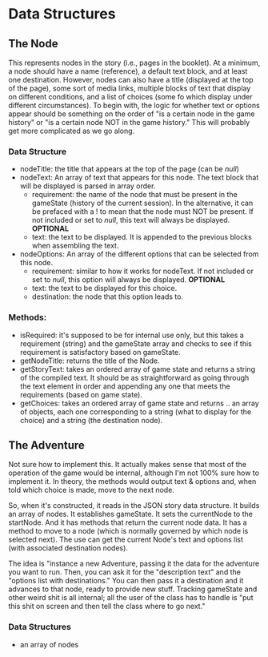 # Data Structures

## The Node
This represents nodes in the story (i.e., pages in the booklet). At a minimum, a node should have a name (reference), a default text block, and at least one destination. However, nodes can also have a title (displayed at the top of the page), some sort of media links, multiple blocks of text that display on different conditions, and a list of choices (some fo which display under different circumstances).
To begin with, the logic for whether text or options appear should be something on the order of "is a certain node in the game history" or "is a certain node NOT in the game history." This will probably get more complicated as we go along.

### Data Structure
* nodeTitle: the title that appears at the top of the page (can be *null*)
* nodeText: An array of text that appears for this node. The text block that will be displayed is parsed in array order.
  * requirement: the name of the node that must be present in the gameState (history of the current session). In the alternative, it can be prefaced with a ! to mean that the node must NOT be present. If not included or set to *null*, this text will always be displayed. **OPTIONAL**
  * text: the text to be displayed. It is appended to the previous blocks when assembling the text.
* nodeOptions: An array of the different options that can be selected from this node.
  * requirement: similar to how it works for nodeText. If not included or set to *null*, this option will always be displayed. **OPTIONAL**
  * text: the text to be displayed for this choice.
  * destination: the node that this option leads to.

### Methods:
* isRequired: it's supposed to be for internal use only, but this takes a requirement (string) and the gameState array and checks to see if this requirement is satisfactory based on gameState.
* getNodeTitle: returns the title of the Node.
* getStoryText: takes an ordered array of game state and returns a string of the compiled text. It should be as straightforward as going through the text element in order and appending any one that meets the requirements (based on game state).
* getChoices: takes an ordered array of game state and returns .. an array of objects, each one corresponding to a string (what to display for the choice) and a string (the destination node).

## The Adventure
Not sure how to implement this. It actually makes sense that most of the operation of the game would be internal, although I'm not 100% sure how to implement it. In theory, the methods would output text & options and, when told which choice is made, move to the next node.

So, when it's constructed, it reads in the JSON story data structure. It builds an array of nodes. It establishes gameState. It sets the currentNode to the startNode. And it has methods that return the current node data. It has a method to move to a node (which is normally governed by which node is selected next). The use can get the current Node's text and options list (with associated destination nodes). 

The idea is "instance a new Adventure, passing it the data for the adventure you want to run. Then, you can ask it for the "description text" and the "options list with destinations." You can then pass it a destination and it advances to that node, ready to provide new stuff. Tracking gameState and other weird shit is all internal; all the user of the class has to handle is "put this shit on screen and then tell the class where to go next."

### Data Structures
* an array of nodes